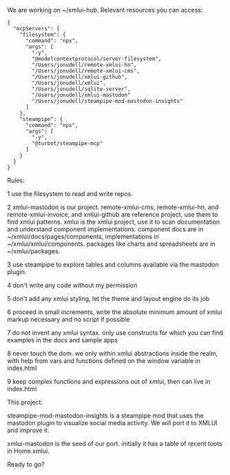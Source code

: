 We are working on ~/xmlui-hub. Relevant resources you can access:

```
{
  "mcpServers": {
    "filesystem": {
      "command": "npx",
      "args": [
        "-y",
        "@modelcontextprotocol/server-filesystem",
        "/Users/jonudell/remote-xmlui-hn",
        "/Users/jonudell/remote-xmlui-cms",
        "/Users/jonudell/xmlui-github",
        "/Users/jonudell/xmlui",
        "/Users/jonudell/sqlite-server",
        "/Users/jonudell/xmlui-mastodon"
        "/Users/jonudell/steampipe-mod-mastodon-insights"
      ]
    },
    "steampipe": {
      "command": "npx",
      "args": [
        "-y",
        "@turbot/steampipe-mcp"
      ]
    }
  }
}
```

Rules:

1 use the filesystem to read and write repos.

2 xmlui-mastodon is our project. remote-xmlui-cms, remote-xmlui-hn, and remote-xmlui-invoice, and xmlui-github are reference project, use them to find xmlui patterns. xmlui is the xmlui project, use it to scan documentation and understand component implementations. component docs are in ~/xmlui/docs/pages/components, implementations in ~/xmlui/xmlui/components. packages like charts and spreadsheets are in ~/xmlui/packages.

3 use steampipe to explore tables and columns available via the mastodon plugin.

4 don't write any code without my permission

5 don't add any xmlui styling, let the theme and layout engine do its job

6 proceed in small increments, write the absolute minimum amount of xmlui markup necessary and no script if possible

7 do not invent any xmlui syntax. only use constructs for which you can find examples in the docs and sample apps

8 never touch the dom. we only within xmlui abstractions inside the <App> realm, with help from vars and functions defined on the window variable in index.html

9 keep complex functions and expressions out of xmlui, then can live in index.html

This project:

steampipe-mod-mastodon-insights is a steampipe mod that uses the mastodon plugin to visualize social media activity. We will port it to XMLUI and improve it.

xmlui-mastodon is the seed of our port. initially it has a table of recent toots in Home.xmlui.

Ready to go?

